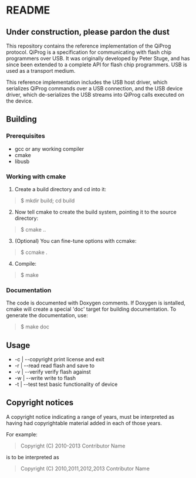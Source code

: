 README
======

Under construction, please pardon the dust
------------------------------------------

This repository contains the reference implementation of the QiProg protocol.
QiProg is a specification for communicating with flash chip programmers over
USB. It was originally developed by Peter Stuge, and has since been extended to
a complete API for flash chip programmers. USB is used as a transport medium.

This reference implementation includes the USB host driver, which serializes
QiProg commands over a USB connection, and the USB device driver, which
de-serializes the USB streams into QiProg calls executed on the device.


Building
--------

### Prerequisites ###
* gcc or any working compiler
* cmake
* libusb

### Working with cmake ###

1. Create a build directory and cd into it:
> $ mkdir build; cd build

2. Now tell cmake to create the build system, pointing it to the source
    directory:
> $ cmake ..

3. (Optional) You can fine-tune options with ccmake:

> $ ccmake .

4. Compile:
> $ make

### Documentation ###

The code is documented with Doxygen comments. If Doxygen is isntalled, cmake
will create a special 'doc' target for building documentation. To generate
the documentation, use:

> $ make doc



Usage
-----

* -c | --copyright		print license and exit
* -r | --read <file>		read flash and save to <file>
* -v | --verify <file>		verify flash against <file>
* -w | --write <file>		write <file> to flash
* -t | --test			test basic functionality of device



Copyright notices
-----------------

A copyright notice indicating a range of years, must be interpreted as having
had copyrightable material added in each of those years.

For example:

> Copyright (C) 2010-2013 Contributor Name

is to be interpreted as

> Copyright (C) 2010,2011,2012,2013 Contributor Name
